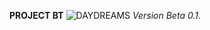 **PROJECT BT**
![DAYDREAMS](https://ghcdn.rawgit.org/dreams137/daydreams/master/logo/project-logo.svg)
*Version Beta 0.1.*
